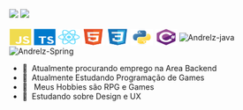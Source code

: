 <div>
<img height="200em" src="https://github-readme-stats.vercel.app/api?username=eoAndrelz&show_icons=true&theme=material-palenight&hide_rank=true"/>
  
<img height= "200em" src="https://github-readme-stats.vercel.app/api/top-langs/?username=eoAndrelz&theme=material-palenight"/>

</div>

<div style="display: inline_block"><br>
  <img align="center" alt="Andrelz-Js" height="30" width="40" src="https://raw.githubusercontent.com/devicons/devicon/master/icons/javascript/javascript-plain.svg">
  <img align="center" alt="Andrelz-Ts" height="30" width="40" src="https://raw.githubusercontent.com/devicons/devicon/master/icons/typescript/typescript-plain.svg">
  <img align="center" alt="Andrelz-React" height="30" width="40" src="https://raw.githubusercontent.com/devicons/devicon/master/icons/react/react-original.svg">
  <img align="center" alt="Andrelz-HTML" height="30" width="40" src="https://raw.githubusercontent.com/devicons/devicon/master/icons/html5/html5-original.svg">
  <img align="center" alt="Andrelz-CSS" height="30" width="40" src="https://raw.githubusercontent.com/devicons/devicon/master/icons/css3/css3-original.svg">
  <img align="center" alt="Andrelz-Python" height="30" width="40" src="https://raw.githubusercontent.com/devicons/devicon/master/icons/python/python-original.svg">
  <img align="center" alt="Andrelz-Csharp" height="30" width="40" src="https://raw.githubusercontent.com/devicons/devicon/master/icons/csharp/csharp-original.svg">
  <img align="center" alt="Andrelz-java" height="30" width="40" src="https://cdn.jsdelivr.net/gh/devicons/devicon@latest/icons/java/java-original.svg">
  <img align="center" alt="Andrelz-Spring" height="30" width="40" src="https://cdn.jsdelivr.net/gh/devicons/devicon@latest/icons/spring/spring-original-wordmark.svg">         
</div>

- :office: &nbsp;Atualmente procurando emprego na Area Backend 
- :seedling: &nbsp;Atualmente Estudando Programação de Games
- :speech_balloon: &nbsp; Meus Hobbies são RPG e Games 
- :book: &nbsp;Estudando sobre Design e UX
